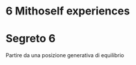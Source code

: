 # 6 Mithoself experiences

# Segreto 6 

Partire da una posizione generativa di equilibrio
<!--stackedit_data:
eyJoaXN0b3J5IjpbMTgzNzI3MTU2OV19
-->